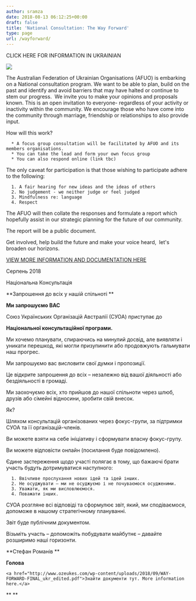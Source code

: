 ```yaml
---
author: sramza
date: 2018-08-13 06:12:25+00:00
draft: false
title: 'National Consultation: The Way Forward'
type: page
url: /wayforward/
---
```


CLICK HERE FOR INFORMATION IN UKRAINIAN




[
![](http://www.ozeukes.com/wp-content/uploads/2018/08/way-forward-1024x576.jpg)
](http://www.ozeukes.com/wp-content/uploads/2018/08/way-forward.jpg)


The Australian Federation of Ukrainian Organisations (AFUO) is embarking on a National consultation program. We want to be able to plan, build on the past and identify and avoid barriers that may have halted or continue to stem our progress.  We invite you to make your opinions and proposals known. This is an open invitation to everyone- regardless of your activity or inactivity within the community. We encourage those who have come into the community through marriage, friendship or relationships to also provide input. 

How will this work? 



 	  * A focus group consultation will be facilitated by AFUO and its members organisations. 
 	  * You can take the lead and form your own focus group
 	  * You can also respond online (link tbc)

The only caveat for participation is that those wishing to participate adhere to the following: 



 	  1. A fair hearing for new ideas and the ideas of others
 	  2. No judgement - we neither judge or feel judged
 	  3. Mindfulness re: language
 	  4. Respect

The AFUO will then collate the responses and formulate a report which hopefully assist in our strategic planning for the future of our community. 

The report will be a public document. 

Get involved, help build the future and make your voice heard,  let's broaden our horizons.

[VIEW MORE INFORMATION AND DOCUMENTATION HERE](http://www.ozeukes.com/wp-content/uploads/2018/08/WAY-FORWARD-FINAL.pdf)




Серпень 2018

Національна Консультація




**Запрошення до всіх у нашій спільноті **




**Ми запрошуємо ВАС**




Союз Українських Організацій Австралії (СУОА) приступає до




**Національної консультаційної програми.**





Ми хочемо планувати, спираючись на минулий досвід, але виявляти і уникати перешкод, які могли призупинити або продовжують гальмувати наш прогрес.




Ми запрошуємо вас висловити свої думки і пропозиції.




Це відкрите запрошення до всіх – незалежно від вашої діяльності або бездіяльності в громаді.




Ми заохочуємо всіх, хто прийшов до нашої спільноти через шлюб, друзів або сімейні відносини, зробити свій внесок.




Як?




Шляхом консультацій організованих через фокус-групи, за підтримки СУОА та її організацій-членів.




Ви можете взяти на себе ініціативу і сформувати власну фокус-групу.




Ви можете відповісти онлайн (посилання буде повідомлено).




Єдине застереження щодо участі полягає в тому, що бажаючі брати участь будуть дотримуватися наступного:






 	  1. Ввічливе прослухання нових ідей та ідей інших.
 	  2. Не осуджувати – ми не осуджуємо і не почуваємося осудженими.
 	  3. Уважати, як ми висловлюємося.
 	  4. Поважати інших.



СУОА розгляне всі відповіді та сформулює звіт, який, ми сподіваємося, допоможе в нашому стратегічному плануванні.




Звіт буде публічним документом.




Візьміть участь – допоможіть побудувати майбутнє – давайте розширимо наші горизонти.




**Стефан Романів **




**Голова**




    
    <a href="http://www.ozeukes.com/wp-content/uploads/2018/09/WAY-FORWARD-FINAL_ukr_edited.pdf">Знайти документи тут. More information here.</a>





** **
